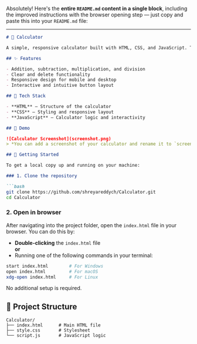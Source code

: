 Absolutely! Here's the **entire `README.md` content in a single block**, including the improved instructions with the browser opening step — just copy and paste this into your `README.md` file:

---

```markdown
# 🧮 Calculator

A simple, responsive calculator built with HTML, CSS, and JavaScript. This project demonstrates basic frontend development skills and provides a clean, user-friendly interface for performing arithmetic operations.

## ✨ Features

- Addition, subtraction, multiplication, and division  
- Clear and delete functionality  
- Responsive design for mobile and desktop  
- Interactive and intuitive button layout  

## 🔧 Tech Stack

- **HTML** – Structure of the calculator  
- **CSS** – Styling and responsive layout  
- **JavaScript** – Calculator logic and interactivity  

## 📸 Demo

![Calculator Screenshot](screenshot.png)  
> *You can add a screenshot of your calculator and rename it to `screenshot.png`, or update the filename above.*

## 🚀 Getting Started

To get a local copy up and running on your machine:

### 1. Clone the repository

```bash
git clone https://github.com/shreyareddych/Calculator.git
cd Calculator
```

### 2. Open in browser

After navigating into the project folder, open the `index.html` file in your browser. You can do this by:

- **Double-clicking** the `index.html` file  
**or**
- Running one of the following commands in your terminal:

```bash
start index.html        # For Windows
open index.html         # For macOS
xdg-open index.html     # For Linux
```

No additional setup is required.

## 📁 Project Structure

```
Calculator/
├── index.html      # Main HTML file
├── style.css       # Stylesheet
└── script.js       # JavaScript logic
```
